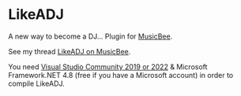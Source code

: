 # LikeADJ
A new way to become a DJ... Plugin for [MusicBee](https://getmusicbee.com/).

See my thread [LikeADJ on MusicBee](https://getmusicbee.com/forum/index.php?topic=24631.0).

You need [Visual Studio Community 2019 or 2022](https://visualstudio.microsoft.com/fr/vs/community/) & Microsoft Framework.NET 4.8 (free if you have a Microsoft account) in order to compile LikeADJ.

